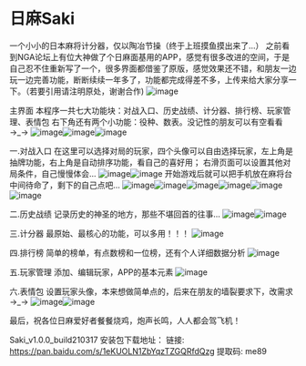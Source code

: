 ﻿# 日麻Saki
一个小小的日本麻将计分器，仅以陶冶节操（终于上班摸鱼摸出来了...）
之前看到NGA论坛上有位大神做了个日麻面基用的APP，感觉有很多改进的空间，于是自己忍不住重新写了一个，很多界面都借鉴了原版，感觉效果还不错，和朋友一边玩一边完善功能，断断续续一年多了，功能都完成得差不多，上传来给大家分享一下。（若要引用请注明原处，谢谢合作)
![image](https://github.com/WaSuper/Mahjong/blob/master/res/drawable-xxhdpi/ic_launcher.png)

主界面
本程序一共七大功能块：对战入口、历史战绩、计分器、排行榜、玩家管理、表情包
右下角还有两个小功能：役种、数表。没记性的朋友可以有空看看→_→
![image](https://github.com/WaSuper/Mahjong/blob/master/%E7%A4%BA%E4%BE%8B%E5%9B%BE%E7%89%87/1_mian.jpg)![image](https://github.com/WaSuper/Mahjong/blob/master/%E7%A4%BA%E4%BE%8B%E5%9B%BE%E7%89%87/2_fan.jpg)![image](https://github.com/WaSuper/Mahjong/blob/master/%E7%A4%BA%E4%BE%8B%E5%9B%BE%E7%89%87/3_shubiao.jpg)

一.对战入口
在这里可以选择对局的玩家，四个头像可以自由选择玩家，左上角是抽牌功能，右上角是自动排序功能，看自己的喜好用；
右滑页面可以设置其他对局条件，自己慢慢体会...
![image](https://github.com/WaSuper/Mahjong/blob/master/%E7%A4%BA%E4%BE%8B%E5%9B%BE%E7%89%87/8_game_guide1.jpg)![image](https://github.com/WaSuper/Mahjong/blob/master/%E7%A4%BA%E4%BE%8B%E5%9B%BE%E7%89%87/9_game_guide2.jpg)
开始游戏后就可以把手机放在麻将台中间待命了，剩下的自己点吧...
![image](https://github.com/WaSuper/Mahjong/blob/master/%E7%A4%BA%E4%BE%8B%E5%9B%BE%E7%89%87/10_game_main.jpg)![image](https://github.com/WaSuper/Mahjong/blob/master/%E7%A4%BA%E4%BE%8B%E5%9B%BE%E7%89%87/11_game_dice.jpg)![image](https://github.com/WaSuper/Mahjong/blob/master/%E7%A4%BA%E4%BE%8B%E5%9B%BE%E7%89%87/12_game_choice1.jpg)![image](https://github.com/WaSuper/Mahjong/blob/master/%E7%A4%BA%E4%BE%8B%E5%9B%BE%E7%89%87/13_game_choice2.jpg)![image](https://github.com/WaSuper/Mahjong/blob/master/%E7%A4%BA%E4%BE%8B%E5%9B%BE%E7%89%87/14_game_result.jpg)![image](https://github.com/WaSuper/Mahjong/blob/master/%E7%A4%BA%E4%BE%8B%E5%9B%BE%E7%89%87/15_game_end.jpg)

二.历史战绩
记录历史的神圣的地方，那些不堪回首的往事...
![image](https://github.com/WaSuper/Mahjong/blob/master/%E7%A4%BA%E4%BE%8B%E5%9B%BE%E7%89%87/16_history.jpg)![image](https://github.com/WaSuper/Mahjong/blob/master/%E7%A4%BA%E4%BE%8B%E5%9B%BE%E7%89%87/17_history_detail.jpg)

三.计分器
最原始、最核心的功能，可以多用！！！
![image](https://github.com/WaSuper/Mahjong/blob/master/%E7%A4%BA%E4%BE%8B%E5%9B%BE%E7%89%87/4_calculate.jpg)

四.排行榜
简单的榜单，有点数榜和一位榜，还有个人详细数据分析
![image](https://github.com/WaSuper/Mahjong/blob/master/%E7%A4%BA%E4%BE%8B%E5%9B%BE%E7%89%87/18_rank.jpg)

五.玩家管理
添加、编辑玩家，APP的基本元素
![image](https://github.com/WaSuper/Mahjong/blob/master/%E7%A4%BA%E4%BE%8B%E5%9B%BE%E7%89%87/7_player.jpg)

六.表情包
设置玩家头像，本来想做简单点的，后来在朋友的墙裂要求下，改需求→_→
![image](https://github.com/WaSuper/Mahjong/blob/master/%E7%A4%BA%E4%BE%8B%E5%9B%BE%E7%89%87/5_emoticon.jpg)![image](https://github.com/WaSuper/Mahjong/blob/master/%E7%A4%BA%E4%BE%8B%E5%9B%BE%E7%89%87/6_emoticon_detail.jpg)


最后，祝各位日麻爱好者餐餐烧鸡，炮声长鸣，人人都会驾飞机！

Saki_v1.0.0_build210317 安装包下载地址：
链接: https://pan.baidu.com/s/1eKUOLN1ZbYqzTZGQRfdQzg 提取码: me89

